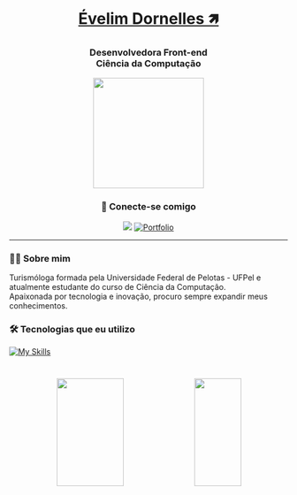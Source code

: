 <div align="center">
  <h1><b><a href="https://www.linkedin.com/in/evedornelles/">Évelim Dornelles 🡽</a></b></h1>
  <h3><b>Desenvolvedora Front-end</b><br> Ciência da Computação</h3>

  <img src="https://i.giphy.com/media/v1.Y2lkPTc5MGI3NjExcmxoaHdkams5eXBkbjZlbHozNWE1MXg0MThqczZzbnpyanZ2bXpmbCZlcD12MV9pbnRlcm5hbF9naWZfYnlfaWQmY3Q9Zw/QDjpIL6oNCVZ4qzGs7/giphy.gif" width="200"/>

  <h3>🔗 Conecte-se comigo</h3>

  <a href="https://www.linkedin.com/in/evedornelles/" target="_blank"><img src="https://img.shields.io/badge/-LinkedIn-%230077B5?style=for-the-badge&logo=linkedin&logoColor=white" target="_blank"></a> 
  [![Portfolio](https://img.shields.io/badge/Portfolio-FF5722?style=for-the-badge&logo=todoist&logoColor=white)](https://evedornelles.vercel.app/)
</div>

___

<h3 align="left">👩‍💻 Sobre mim</h3>
  Turismóloga formada pela Universidade Federal de Pelotas - UFPel e atualmente estudante do curso de Ciência da Computação.<br> Apaixonada por tecnologia e inovação, procuro sempre expandir meus conhecimentos.


<h3 align="left">🛠️ Tecnologias que eu utilizo</h3>


[![My Skills](https://skillicons.dev/icons?i=js,html,css,bootstrap,react,figma,jquery,mysql,vscode,github,git)](https://skillicons.dev)



   
# 

<div align="center">  
  <img width="49%" height="195px" src="https://github-readme-stats.vercel.app/api?username=evedornelles&show_icons=true&count_private=true&hide_border=true&title_color=8BC3F5&icon_color=00bfbf&text_color=c9d1d9&bg_color=0d1117"/> 
  <img width="41%" height="195px" src="https://github-readme-stats.vercel.app/api/top-langs/?username=evedornelles&layout=compact&hide_border=true&title_color=8BC3F5&text_color=00bfbf&bg_color=0d1117" />
</div>
</div>

#
<picture align="center">
  <source media="(prefers-color-scheme: dark)" srcset="https://raw.githubusercontent.com/evedc/evedornelles/output/github-contribution-grid-snake-dark.svg">
  <source media="(prefers-color-scheme: light)" srcset="https://raw.githubusercontent.com/evedc/evedornelles/output/github-contribution-grid-snake-dark.svg">

  


